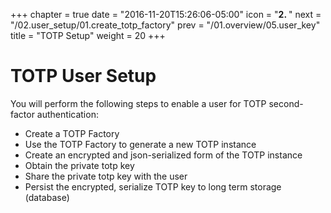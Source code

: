 +++
chapter = true
date = "2016-11-20T15:26:06-05:00"
icon = "<b>2. </b>"
next = "/02.user_setup/01.create_totp_factory"
prev = "/01.overview/05.user_key"
title = "TOTP Setup"
weight = 20
+++

# TOTP User Setup

You will perform the following steps to enable a user for TOTP second-factor authentication:

- Create a TOTP Factory
- Use the TOTP Factory to generate a new TOTP instance
- Create an encrypted and json-serialized form of the TOTP instance
- Obtain the private totp key
- Share the private totp key with the user
- Persist the encrypted, serialize TOTP key to long term storage (database)

